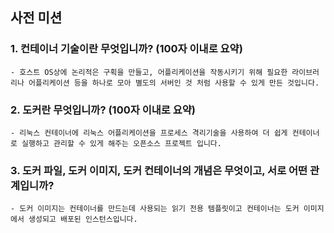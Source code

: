 
## 사전 미션

### 1. 컨테이너 기술이란 무엇입니까? (100자 이내로 요약)
    
    - 호스트 OS상에 논리적은 구획을 만들고, 어플리케이션을 작동시키기 위해 필요한 라이브러리나 어플리케이션 등을 하나로 모아 별도의 서버인 것 처럼 사용할 수 있게 만든 것입니다. 

### 2. 도커란 무엇입니까? (100자 이내로 요약)
    
    - 리눅스 컨테이너에 리눅스 어플리케이션을 프로세스 격리기술을 사용하여 더 쉽게 컨테이너로 실행하고 관리할 수 있게 해주는 오픈소스 프로젝트 입니다.

### 3. 도커 파일, 도커 이미지, 도커 컨테이너의 개념은 무엇이고, 서로 어떤 관계입니까?
    
    - 도커 이미지는 컨테이너를 만드는데 사용되는 읽기 전용 템플릿이고 컨테이너는 도커 이미지에서 생성되고 배포된 인스턴스입니다.
